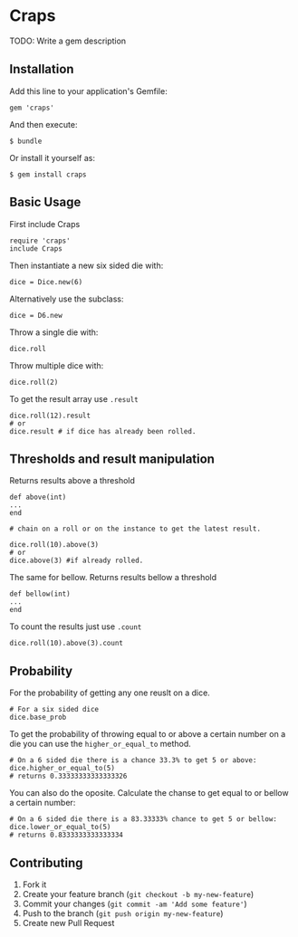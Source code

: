 # Craps

TODO: Write a gem description

## Installation

Add this line to your application's Gemfile:

    gem 'craps'

And then execute:

    $ bundle

Or install it yourself as:

    $ gem install craps

##  Basic Usage

  First include Craps
  ```
  require 'craps'
  include Craps
  ```

  Then instantiate a new six sided die with:
  ```
  dice = Dice.new(6)
  ``` 

  Alternatively use the subclass:
  ```
  dice = D6.new
  ```

  Throw a single die with:
  ```
  dice.roll
  ```

  Throw multiple dice with: 
  ```
  dice.roll(2)
  ``` 

  To get the result array use `.result`
  ```
  dice.roll(12).result
  # or 
  dice.result # if dice has already been rolled.
  ```

## Thresholds and result manipulation

  Returns results above a threshold
  ```
  def above(int)
  ...
  end

  # chain on a roll or on the instance to get the latest result.

  dice.roll(10).above(3)
  # or
  dice.above(3) #if already rolled.
  ```
  The same for bellow. Returns results bellow a threshold
  ```
  def bellow(int)
  ...
  end

  ```

  To count the results just use `.count`
  ```
  dice.roll(10).above(3).count
  ```

## Probability

  For the probability of getting any one reuslt on a dice.
  ```
  # For a six sided dice
  dice.base_prob
  ```

  To get the probability of throwing equal to or above a certain number on a die you can use the `higher_or_equal_to` method.
  ```
  # On a 6 sided die there is a chance 33.3% to get 5 or above:
  dice.higher_or_equal_to(5)
  # returns 0.33333333333333326 
  ```

  You can also do the oposite. Calculate the chanse to get equal to or bellow a certain number:
  ```
  # On a 6 sided die there is a 83.33333% chance to get 5 or bellow:
  dice.lower_or_equal_to(5)
  # returns 0.8333333333333334
  ```

## Contributing

1. Fork it
2. Create your feature branch (`git checkout -b my-new-feature`)
3. Commit your changes (`git commit -am 'Add some feature'`)
4. Push to the branch (`git push origin my-new-feature`)
5. Create new Pull Request
